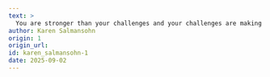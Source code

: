 ```yaml
---
text: >
  You are stronger than your challenges and your challenges are making you stronger.
author: Karen Salmansohn
origin: 1
origin_url:
id: karen_salmansohn-1
date: 2025-09-02 
---
```

